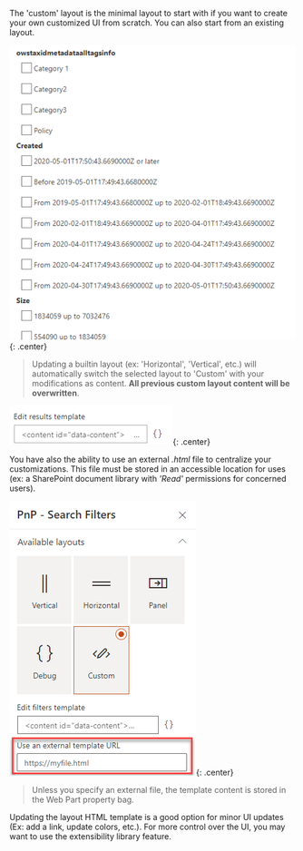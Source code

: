The 'custom' layout is the minimal layout to start with if you want to create your own customized UI from scratch. You can also start from an existing layout.

!["Custom"](../../../assets/webparts/search-filters/layouts/custom_layout.png){: .center}


> Updating a builtin layout (ex: 'Horizontal', 'Vertical', etc.) will automatically switch the selected layout to 'Custom' with your modifications as content. **All previous custom layout content will be overwritten**.

!["Custom edit"](../../../assets/webparts/search-results/layouts/custom_edit.png){: .center} 

You have also the ability to use an external _.html_ file to centralize your customizations. This file must be stored in an accessible location for uses (ex: a SharePoint document library with _'Read'_ permissions for concerned users).

!["External file"](../../../assets/webparts/search-filters/layouts/custom_external_file.png){: .center} 

> Unless you specify an external file, the template content is stored in the Web Part property bag.

Updating the layout HTML template is a good option for minor UI updates (Ex: add a link, update colors, etc.). For more control over the UI, you may want to use the extensibility library feature.